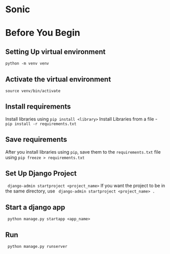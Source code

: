 # Sonic

# Before You Begin

## Setting Up virtual environment
``` python -m venv venv ```

## Activate the virtual environment
``` source venv/bin/activate ```

## Install requirements 
Install libraries using ``` pip install <library> ``` 
Install Libraries from a file - ``` pip install -r requirements.txt```

## Save requirements 
After you install libraries using ```pip```, save them to the ```requirements.txt``` file using 
 ``` pip freeze > requirements.txt ```

## Set Up Django Project
``` django-admin startproject <project_name>```
If you want the project to be in the same directory, use  ``` django-admin startproject <project_name> .```

## Start a django app
``` python manage.py startapp <app_name>```

## Run
``` python manage.py runserver```
